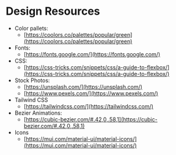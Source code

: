 # Design Resources

- Color pallets:
    - [https://coolors.co/palettes/popular/green](https://coolors.co/palettes/popular/green)
- Fonts:
    - [https://fonts.google.com/](https://fonts.google.com/)
- CSS:
    - [https://css-tricks.com/snippets/css/a-guide-to-flexbox/](https://css-tricks.com/snippets/css/a-guide-to-flexbox/)
- Stock Photos:
    - [https://unsplash.com/](https://unsplash.com/)
    - [https://www.pexels.com/](https://www.pexels.com/)
- Tailwind CSS
    - [https://tailwindcss.com/](https://tailwindcss.com/)
- Bezier Animations:
    - [https://cubic-bezier.com/#.42,0,.58,1](https://cubic-bezier.com/#.42,0,.58,1)
- Icons
    - [https://mui.com/material-ui/material-icons/](https://mui.com/material-ui/material-icons/)